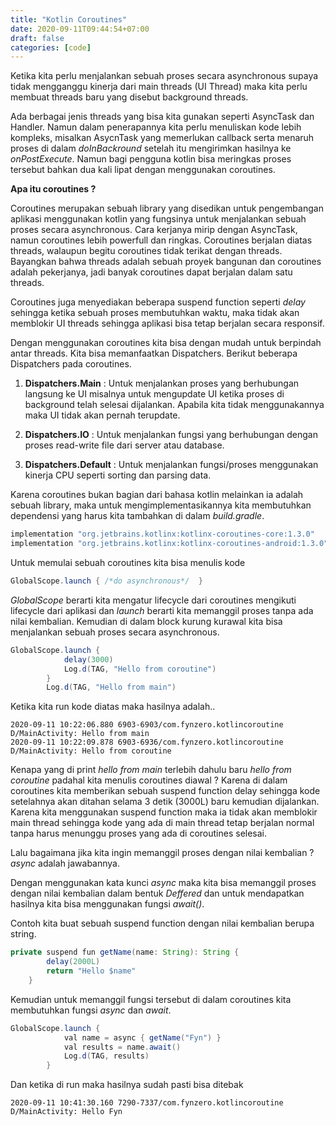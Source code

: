 ```yaml
---
title: "Kotlin Coroutines"
date: 2020-09-11T09:44:54+07:00
draft: false
categories: [code]
---
```


Ketika kita perlu menjalankan sebuah proses secara asynchronous supaya tidak mengganggu kinerja dari main threads (UI Thread) maka kita perlu membuat threads baru yang disebut background threads.

Ada berbagai jenis threads yang bisa kita gunakan seperti AsyncTask dan Handler. Namun dalam penerapannya kita perlu menuliskan kode lebih kompleks, misalkan AsycnTask yang memerlukan callback serta menaruh proses di dalam *doInBackround* setelah itu mengirimkan hasilnya ke *onPostExecute*. Namun bagi pengguna kotlin bisa meringkas proses tersebut bahkan dua kali lipat dengan menggunakan coroutines.

**Apa itu coroutines ?**

Coroutines merupakan sebuah library yang disedikan untuk pengembangan aplikasi menggunakan kotlin yang fungsinya untuk menjalankan sebuah proses secara asynchronous. Cara kerjanya mirip dengan AsyncTask, namun coroutines lebih powerfull dan ringkas. Coroutines berjalan diatas threads, walaupun begitu coroutines tidak terikat dengan threads. Bayangkan bahwa threads adalah sebuah proyek bangunan dan coroutines adalah pekerjanya, jadi banyak coroutines dapat berjalan dalam satu threads.

Coroutines juga menyediakan beberapa suspend function seperti *delay* sehingga ketika sebuah proses membutuhkan waktu, maka tidak akan memblokir UI threads sehingga aplikasi bisa tetap berjalan secara responsif.

Dengan menggunakan coroutines kita bisa dengan mudah untuk berpindah antar threads. Kita bisa memanfaatkan Dispatchers. Berikut beberapa Dispatchers pada coroutines.

1. **Dispatchers.Main** : Untuk menjalankan proses yang berhubungan langsung ke UI misalnya untuk mengupdate UI ketika proses di background telah selesai dijalankan. Apabila kita tidak menggunakannya maka UI tidak akan pernah terupdate.

2. **Dispatchers.IO** : Untuk menjalankan fungsi yang berhubungan dengan proses read-write file dari server atau database.

3. **Dispatchers.Default** : Untuk menjalankan fungsi/proses menggunakan kinerja CPU seperti sorting dan parsing data.

Karena coroutines bukan bagian dari bahasa kotlin melainkan ia adalah sebuah library, maka untuk mengimplementasikannya kita membutuhkan dependensi yang harus kita tambahkan di dalam *build.gradle*.

```java
implementation "org.jetbrains.kotlinx:kotlinx-coroutines-core:1.3.0"
implementation "org.jetbrains.kotlinx:kotlinx-coroutines-android:1.3.0"
```

Untuk memulai sebuah coroutines kita bisa menulis kode

```java
GlobalScope.launch { /*do asynchronous*/  }
```

*GlobalScope* berarti kita mengatur lifecycle dari coroutines mengikuti lifecycle dari aplikasi dan *launch* berarti kita memanggil proses tanpa ada nilai kembalian. Kemudian di dalam block kurung kurawal kita bisa menjalankan sebuah proses secara asynchronous.

```java
GlobalScope.launch {
            delay(3000)
            Log.d(TAG, "Hello from coroutine")
        }
        Log.d(TAG, "Hello from main")
```

Ketika kita run kode diatas maka hasilnya adalah..

```
2020-09-11 10:22:06.880 6903-6903/com.fynzero.kotlincoroutine D/MainActivity: Hello from main
2020-09-11 10:22:09.878 6903-6936/com.fynzero.kotlincoroutine D/MainActivity: Hello from coroutine
```

Kenapa yang di print *hello from main* terlebih dahulu baru *hello from coroutine* padahal kita menulis coroutines diawal ? Karena di dalam coroutines kita memberikan sebuah suspend function delay sehingga kode setelahnya akan ditahan selama 3 detik (3000L) baru kemudian dijalankan. Karena kita menggunakan suspend function maka ia tidak akan memblokir main thread sehingga kode yang ada di main thread tetap berjalan normal tanpa harus menunggu proses yang ada di coroutines selesai.

Lalu bagaimana jika kita ingin memanggil proses dengan nilai kembalian ? *async* adalah jawabannya.

Dengan menggunakan kata kunci *async* maka kita bisa memanggil proses dengan nilai kembalian dalam bentuk *Deffered* dan untuk mendapatkan hasilnya kita bisa menggunakan fungsi *await()*.

Contoh kita buat sebuah suspend function dengan nilai kembalian berupa string.

```java
private suspend fun getName(name: String): String {
        delay(2000L)
        return "Hello $name"
    }
```

Kemudian untuk memanggil fungsi tersebut di dalam coroutines kita membutuhkan fungsi *async* dan *await*.

```java
GlobalScope.launch {
            val name = async { getName("Fyn") }
            val results = name.await()
            Log.d(TAG, results)
        }
```

Dan ketika di run maka hasilnya sudah pasti bisa ditebak

```
2020-09-11 10:41:30.160 7290-7337/com.fynzero.kotlincoroutine D/MainActivity: Hello Fyn
```